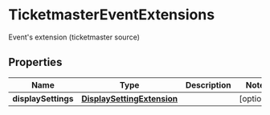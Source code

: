 

# TicketmasterEventExtensions

Event's extension (ticketmaster source)

## Properties

| Name | Type | Description | Notes |
|------------ | ------------- | ------------- | -------------|
|**displaySettings** | [**DisplaySettingExtension**](DisplaySettingExtension.md) |  |  [optional] |



